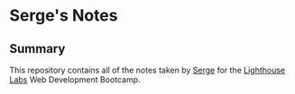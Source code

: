 # Serge's Notes

## Summary

This repository contains all of the notes taken by [Serge](https://github.com/SergeRodriguez) for the [Lighthouse Labs](https://www.lighthouselabs.ca/) Web Development Bootcamp.
